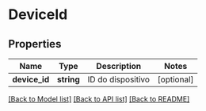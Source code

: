 # DeviceId

## Properties
Name | Type | Description | Notes
------------ | ------------- | ------------- | -------------
**device_id** | **string** | ID do dispositivo | [optional] 

[[Back to Model list]](../../README.md#documentation-for-models) [[Back to API list]](../../README.md#documentation-for-api-endpoints) [[Back to README]](../../README.md)


